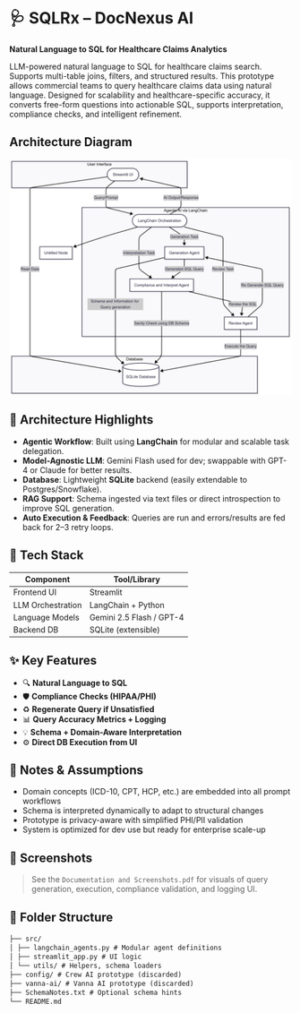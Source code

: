 # 🩺 SQLRx – DocNexus AI 
**Natural Language to SQL for Healthcare Claims Analytics**

LLM-powered natural language to SQL for healthcare claims search. Supports multi-table joins, filters, and structured results. This prototype allows commercial teams to query healthcare claims data using natural language. Designed for scalability and healthcare-specific accuracy, it converts free-form questions into actionable SQL, supports interpretation, compliance checks, and intelligent refinement.

## Architecture Diagram

![SQLRx-DocSearchAI Architecture](assets/Architecture%20Diagram.png)


## 🧠 Architecture Highlights  
- **Agentic Workflow**: Built using **LangChain** for modular and scalable task delegation.  
- **Model-Agnostic LLM**: Gemini Flash used for dev; swappable with GPT-4 or Claude for better results.  
- **Database**: Lightweight **SQLite** backend (easily extendable to Postgres/Snowflake).  
- **RAG Support**: Schema ingested via text files or direct introspection to improve SQL generation.  
- **Auto Execution & Feedback**: Queries are run and errors/results are fed back for 2–3 retry loops.

## 🧰 Tech Stack  

| Component         | Tool/Library           |
|------------------|------------------------|
| Frontend UI       | Streamlit              |
| LLM Orchestration | LangChain + Python     |
| Language Models   | Gemini 2.5 Flash / GPT-4 |
| Backend DB        | SQLite (extensible)    |

## ✨ Key Features  
- 🔍 **Natural Language to SQL**  
- 🛡️ **Compliance Checks (HIPAA/PHI)**  
- ♻️ **Regenerate Query if Unsatisfied**  
- 📊 **Query Accuracy Metrics + Logging**  
- 💡 **Schema + Domain-Aware Interpretation**  
- ⚙️ **Direct DB Execution from UI**

## 📝 Notes & Assumptions  
- Domain concepts (ICD-10, CPT, HCP, etc.) are embedded into all prompt workflows  
- Schema is interpreted dynamically to adapt to structural changes  
- Prototype is privacy-aware with simplified PHI/PII validation  
- System is optimized for dev use but ready for enterprise scale-up

## 📸 Screenshots  
> See the `Documentation and Screenshots.pdf` for visuals of query generation, execution, compliance validation, and logging UI.

## 📂 Folder Structure

```
├── src/
│ ├── langchain_agents.py # Modular agent definitions
│ ├── streamlit_app.py # UI logic
│ └── utils/ # Helpers, schema loaders
├── config/ # Crew AI prototype (discarded)
├── vanna-ai/ # Vanna AI prototype (discarded)
├── SchemaNotes.txt # Optional schema hints
└── README.md
```
